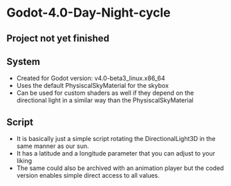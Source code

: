 # Godot-4.0-Day-Night-cycle

## Project not yet finished


## System

- Created for Godot version: v4.0-beta3_linux.x86_64
- Uses the default PhysiscalSkyMaterial for the skybox
- Can be used for custom shaders as well if they depend on the directional light in a similar way than the PhysiscalSkyMaterial

## Script

- It is basically just a simple script rotating the DirectionalLight3D in the same manner as our sun.
- It has a latitude and a longitude parameter that you can adjust to your liking
- The same could also be archived with an animation player but the coded version enables simple direct access to all values.
